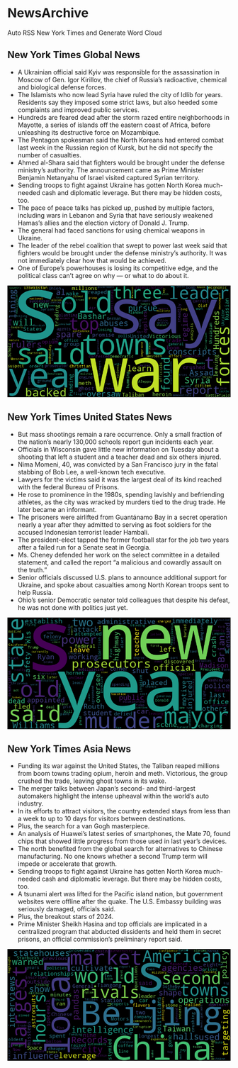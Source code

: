 # NewsArchive
Auto RSS New York Times and Generate Word Cloud

## New York Times Global News
* A Ukrainian official said Kyiv was responsible for the assassination in Moscow of Gen. Igor Kirillov, the chief of Russia’s radioactive, chemical and biological defense forces.
* The Islamists who now lead Syria have ruled the city of Idlib for years. Residents say they imposed some strict laws, but also heeded some complaints and improved public services.
* Hundreds are feared dead after the storm razed entire neighborhoods in Mayotte, a series of islands off the eastern coast of Africa, before unleashing its destructive force on Mozambique.
* The Pentagon spokesman said the North Koreans had entered combat last week in the Russian region of Kursk, but he did not specify the number of casualties.
* Ahmed al-Shara said that fighters would be brought under the defense ministry’s authority. The announcement came as Prime Minister Benjamin Netanyahu of Israel visited captured Syrian territory.
* Sending troops to fight against Ukraine has gotten North Korea much-needed cash and diplomatic leverage. But there may be hidden costs, too.
* The pace of peace talks has picked up, pushed by multiple factors, including wars in Lebanon and Syria that have seriously weakened Hamas’s allies and the election victory of Donald J. Trump.
* The general had faced sanctions for using chemical weapons in Ukraine.
* The leader of the rebel coalition that swept to power last week said that fighters would be brought under the defense ministry’s authority. It was not immediately clear how that would be achieved.
* One of Europe’s powerhouses is losing its competitive edge, and the political class can’t agree on why — or what to do about it.

![Global](./global.png)
## New York Times United States News
* But mass shootings remain a rare occurrence. Only a small fraction of the nation’s nearly 130,000 schools report gun incidents each year.
* Officials in Wisconsin gave little new information on Tuesday about a shooting that left a student and a teacher dead and six others injured.
* Nima Momeni, 40, was convicted by a San Francisco jury in the fatal stabbing of Bob Lee, a well-known tech executive.
* Lawyers for the victims said it was the largest deal of its kind reached with the federal Bureau of Prisons.
* He rose to prominence in the 1980s, spending lavishly and befriending athletes, as the city was wracked by murders tied to the drug trade. He later became an informant.
* The prisoners were airlifted from Guantánamo Bay in a secret operation nearly a year after they admitted to serving as foot soldiers for the accused Indonesian terrorist leader Hambali.
* The president-elect tapped the former football star for the job two years after a failed run for a Senate seat in Georgia.
* Ms. Cheney defended her work on the select committee in a detailed statement, and called the report “a malicious and cowardly assault on the truth.”
* Senior officials discussed U.S. plans to announce additional support for Ukraine, and spoke about casualties among North Korean troops sent to help Russia.
* Ohio’s senior Democratic senator told colleagues that despite his defeat, he was not done with politics just yet.

![US](./usnews.png)
## New York Times Asia News
* Funding its war against the United States, the Taliban reaped millions from boom towns trading opium, heroin and meth. Victorious, the group crushed the trade, leaving ghost towns in its wake.
* The merger talks between Japan’s second- and third-largest automakers highlight the intense upheaval within the world’s auto industry.
* In its efforts to attract visitors, the country extended stays from less than a week to up to 10 days for visitors between destinations.
* Plus, the search for a van Gogh masterpiece.
* An analysis of Huawei’s latest series of smartphones, the Mate 70, found chips that showed little progress from those used in last year’s devices.
* The north benefited from the global search for alternatives to Chinese manufacturing. No one knows whether a second Trump term will impede or accelerate that growth.
* Sending troops to fight against Ukraine has gotten North Korea much-needed cash and diplomatic leverage. But there may be hidden costs, too.
* A tsunami alert was lifted for the Pacific island nation, but government websites were offline after the quake. The U.S. Embassy building was seriously damaged, officials said.
* Plus, the breakout stars of 2024.
* Prime Minister Sheikh Hasina and top officials are implicated in a centralized program that abducted dissidents and held them in secret prisons, an official commission’s preliminary report said.

![Asian](./asian.png)
